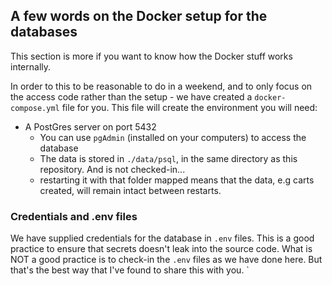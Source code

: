 ## A few words on the Docker setup for the databases

This section is more if you want to know how the Docker stuff works internally.

In order to this to be reasonable to do in a weekend, and to only focus on the access code rather than the setup - we have created a `docker-compose.yml` file for you. This file will create the environment you will need:

* A PostGres server on port 5432
  * You can use `pgAdmin` (installed on your computers) to access the database
  * The data is stored in `./data/psql`, in the same directory as this repository. And is not checked-in...
  * restarting it with that folder mapped means that the data, e.g carts created, will remain intact between restarts. 


### Credentials and .env files

We have supplied credentials for the database in `.env` files. This is a good practice to ensure that secrets doesn't leak into the source code.
What is NOT a good practice is to check-in the `.env` files as we have done here. But that's the best way that I've found to share this with you.
`
